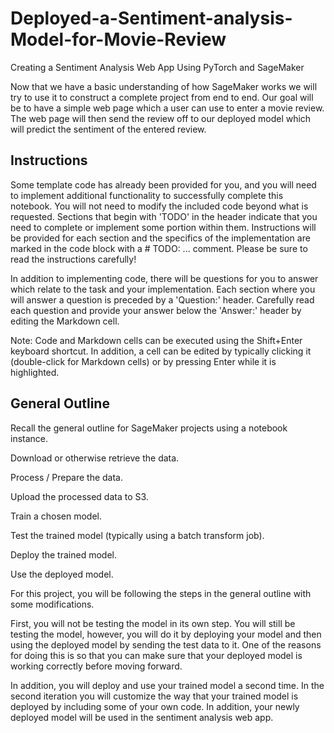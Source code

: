 # Deployed-a-Sentiment-analysis-Model-for-Movie-Review

Creating a Sentiment Analysis Web App Using PyTorch and SageMaker


Now that we have a basic understanding of how SageMaker works we will try to use it to construct a complete project from end to end. Our goal will be to have a simple web page which a user can use to enter a movie review. The web page will then send the review off to our deployed model which will predict the sentiment of the entered review.

## Instructions
Some template code has already been provided for you, and you will need to implement additional functionality to successfully complete this notebook. You will not need to modify the included code beyond what is requested. Sections that begin with 'TODO' in the header indicate that you need to complete or implement some portion within them. Instructions will be provided for each section and the specifics of the implementation are marked in the code block with a # TODO: ... comment. Please be sure to read the instructions carefully!

In addition to implementing code, there will be questions for you to answer which relate to the task and your implementation. Each section where you will answer a question is preceded by a 'Question:' header. Carefully read each question and provide your answer below the 'Answer:' header by editing the Markdown cell.

Note: Code and Markdown cells can be executed using the Shift+Enter keyboard shortcut. In addition, a cell can be edited by typically clicking it (double-click for Markdown cells) or by pressing Enter while it is highlighted.

## General Outline
Recall the general outline for SageMaker projects using a notebook instance.

Download or otherwise retrieve the data.

Process / Prepare the data.

Upload the processed data to S3.

Train a chosen model.

Test the trained model (typically using a batch transform job).

Deploy the trained model.

Use the deployed model.

For this project, you will be following the steps in the general outline with some modifications.

First, you will not be testing the model in its own step. You will still be testing the model, however, you will do it by deploying your model and then using the deployed model by sending the test data to it. One of the reasons for doing this is so that you can make sure that your deployed model is working correctly before moving forward.

In addition, you will deploy and use your trained model a second time. In the second iteration you will customize the way that your trained model is deployed by including some of your own code. In addition, your newly deployed model will be used in the sentiment analysis web app.
